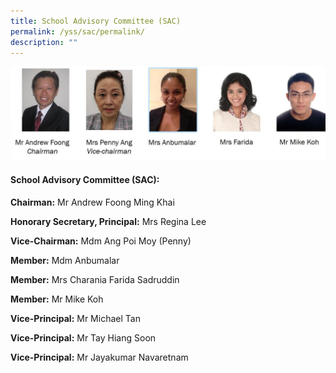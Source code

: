 ```yaml
---
title: School Advisory Committee (SAC)
permalink: /yss/sac/permalink/
description: ""
---
```

![](/images/Group-of-SAC-Members.jpg)

#### **School Advisory Committee (SAC):**

  

**Chairman:** Mr Andrew Foong Ming Khai

  

**Honorary Secretary, Principal:** Mrs Regina Lee

  

**Vice-Chairman:** Mdm Ang Poi Moy (Penny)

  

**Member:** Mdm Anbumalar

  

**Member:** Mrs Charania Farida Sadruddin

  

**Member:** Mr Mike Koh

  

  

**Vice-Principal:** Mr Michael Tan

  

**Vice-Principal:** Mr Tay Hiang Soon

  

**Vice-Principal:** Mr Jayakumar Navaretnam
